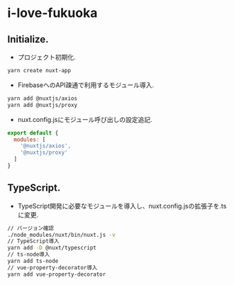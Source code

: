 # i-love-fukuoka

## Initialize.
- プロジェクト初期化.
```bash
yarn create nuxt-app
```
- FirebaseへのAPI疎通で利用するモジュール導入.
```bash
yarn add @nuxtjs/axios
yarn add @nuxtjs/proxy
```
- nuxt.config.jsにモジュール呼び出しの設定追記.
```js
export default {
  modules: [
    '@nuxtjs/axios',
    '@nuxtjs/proxy'
  ]
}
```

## TypeScript.
- TypeScript開発に必要なモジュールを導入し、nuxt.config.jsの拡張子を.tsに変更.
```bash
// バージョン確認
./node_modules/nuxt/bin/nuxt.js -v
// TypeScript導入
yarn add -D @nuxt/typescript
// ts-node導入
yarn add ts-node
// vue-property-decorator導入
yarn add vue-property-decorator
```
